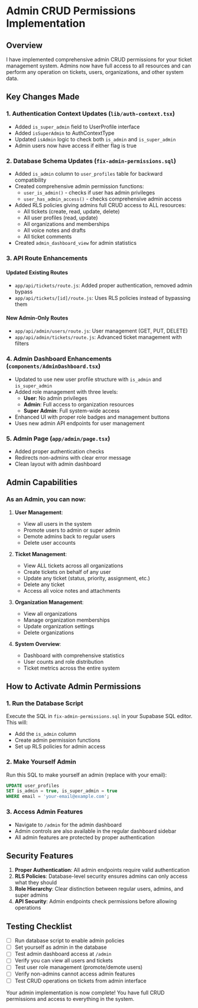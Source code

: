 # Admin CRUD Permissions Implementation

## Overview
I have implemented comprehensive admin CRUD permissions for your ticket management system. Admins now have full access to all resources and can perform any operation on tickets, users, organizations, and other system data.

## Key Changes Made

### 1. Authentication Context Updates (`lib/auth-context.tsx`)
- Added `is_super_admin` field to UserProfile interface
- Added `isSuperAdmin` to AuthContextType
- Updated `isAdmin` logic to check both `is_admin` and `is_super_admin`
- Admin users now have access if either flag is true

### 2. Database Schema Updates (`fix-admin-permissions.sql`)
- Added `is_admin` column to `user_profiles` table for backward compatibility
- Created comprehensive admin permission functions:
  - `user_is_admin()` - checks if user has admin privileges
  - `user_has_admin_access()` - checks comprehensive admin access
- Added RLS policies giving admins full CRUD access to ALL resources:
  - All tickets (create, read, update, delete)
  - All user profiles (read, update)
  - All organizations and memberships
  - All voice notes and drafts
  - All ticket comments
- Created `admin_dashboard_view` for admin statistics

### 3. API Route Enhancements
#### Updated Existing Routes
- `app/api/tickets/route.js`: Added proper authentication, removed admin bypass
- `app/api/tickets/[id]/route.js`: Uses RLS policies instead of bypassing them

#### New Admin-Only Routes
- `app/api/admin/users/route.js`: User management (GET, PUT, DELETE)
- `app/api/admin/tickets/route.js`: Advanced ticket management with filters

### 4. Admin Dashboard Enhancements (`components/AdminDashboard.tsx`)
- Updated to use new user profile structure with `is_admin` and `is_super_admin`
- Added role management with three levels:
  - **User**: No admin privileges
  - **Admin**: Full access to organization resources
  - **Super Admin**: Full system-wide access
- Enhanced UI with proper role badges and management buttons
- Uses new admin API endpoints for user management

### 5. Admin Page (`app/admin/page.tsx`)
- Added proper authentication checks
- Redirects non-admins with clear error message
- Clean layout with admin dashboard

## Admin Capabilities

### As an Admin, you can now:
1. **User Management**:
   - View all users in the system
   - Promote users to admin or super admin
   - Demote admins back to regular users
   - Delete user accounts

2. **Ticket Management**:
   - View ALL tickets across all organizations
   - Create tickets on behalf of any user
   - Update any ticket (status, priority, assignment, etc.)
   - Delete any ticket
   - Access all voice notes and attachments

3. **Organization Management**:
   - View all organizations
   - Manage organization memberships
   - Update organization settings
   - Delete organizations

4. **System Overview**:
   - Dashboard with comprehensive statistics
   - User counts and role distribution
   - Ticket metrics across the entire system

## How to Activate Admin Permissions

### 1. Run the Database Script
Execute the SQL in `fix-admin-permissions.sql` in your Supabase SQL editor. This will:
- Add the `is_admin` column
- Create admin permission functions
- Set up RLS policies for admin access

### 2. Make Yourself Admin
Run this SQL to make yourself an admin (replace with your email):
```sql
UPDATE user_profiles
SET is_admin = true, is_super_admin = true
WHERE email = 'your-email@example.com';
```

### 3. Access Admin Features
- Navigate to `/admin` for the admin dashboard
- Admin controls are also available in the regular dashboard sidebar
- All admin features are protected by proper authentication

## Security Features

1. **Proper Authentication**: All admin endpoints require valid authentication
2. **RLS Policies**: Database-level security ensures admins can only access what they should
3. **Role Hierarchy**: Clear distinction between regular users, admins, and super admins
4. **API Security**: Admin endpoints check permissions before allowing operations

## Testing Checklist

- [ ] Run database script to enable admin policies
- [ ] Set yourself as admin in the database
- [ ] Test admin dashboard access at `/admin`
- [ ] Verify you can view all users and tickets
- [ ] Test user role management (promote/demote users)
- [ ] Verify non-admins cannot access admin features
- [ ] Test CRUD operations on tickets from admin interface

Your admin implementation is now complete! You have full CRUD permissions and access to everything in the system.